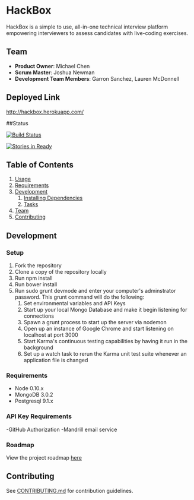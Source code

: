 # HackBox

HackBox is a simple to use, all-in-one technical interview platform empowering interviewers to assess candidates with live-coding exercises.

## Team

  - __Product Owner__: Michael Chen
  - __Scrum Master__: Joshua Newman
  - __Development Team Members__: Garron Sanchez, Lauren McDonnell

## Deployed Link

http://hackbox.herokuapp.com/


##Status

[![Build Status](https://secure.travis-ci.org/JaggedCloud/JaggedCloud.png)](http://travis-ci.org/JaggedCloud/JaggedCloud)

[![Stories in Ready](https://badge.waffle.io/jaggedcloud/jaggedcloud.svg?label=In%20Progress&title=In%20Progress)](http://waffle.io/jaggedcloud/jaggedcloud)
## Table of Contents

1. [Usage](#Usage)
1. [Requirements](#requirements)
1. [Development](#development)
    1. [Installing Dependencies](#installing-dependencies)
    1. [Tasks](#tasks)
1. [Team](#team)
1. [Contributing](#contributing)

## Development 

### Setup

1. Fork the repository
2. Clone a copy of the repository locally
3. Run npm install
4. Run bower install
5. Run sudo grunt devmode and enter your computer's adminstrator password. This grunt command will do the following:
    1. Set environmental variables and API Keys
    2. Start up your local Mongo Database and make it begin listening for connections
    3. Spawn a grunt process to start up the server via nodemon
    4. Open up an instance of Google Chrome and start listening on localhost at port 3000
    5. Start Karma's continuous testing capabilities by having it run in the background
    6. Set up a watch task to rerun the Karma unit test suite whenever an application file is changed
  
### Requirements

- Node 0.10.x
- MongoDB 3.0.2
- Postgresql 9.1.x

### API Key Requirements

-GitHub Authorization
-Mandrill email service

### Roadmap

View the project roadmap [here](https://github.com/JaggedCloud/JaggedCloud/issues)


## Contributing

See [CONTRIBUTING.md](CONTRIBUTING.md) for contribution guidelines.
